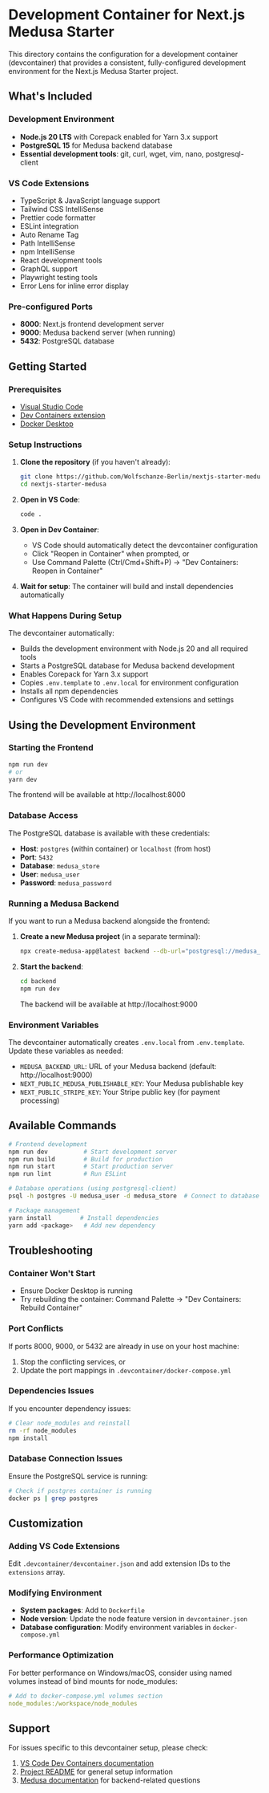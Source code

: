 # Development Container for Next.js Medusa Starter

This directory contains the configuration for a development container (devcontainer) that provides a consistent, fully-configured development environment for the Next.js Medusa Starter project.

## What's Included

### Development Environment
- **Node.js 20 LTS** with Corepack enabled for Yarn 3.x support
- **PostgreSQL 15** for Medusa backend database
- **Essential development tools**: git, curl, wget, vim, nano, postgresql-client

### VS Code Extensions
- TypeScript & JavaScript language support
- Tailwind CSS IntelliSense
- Prettier code formatter
- ESLint integration
- Auto Rename Tag
- Path IntelliSense
- npm IntelliSense
- React development tools
- GraphQL support
- Playwright testing tools
- Error Lens for inline error display

### Pre-configured Ports
- **8000**: Next.js frontend development server
- **9000**: Medusa backend server (when running)
- **5432**: PostgreSQL database

## Getting Started

### Prerequisites
- [Visual Studio Code](https://code.visualstudio.com/)
- [Dev Containers extension](https://marketplace.visualstudio.com/items?itemName=ms-vscode-remote.remote-containers)
- [Docker Desktop](https://www.docker.com/products/docker-desktop/)

### Setup Instructions

1. **Clone the repository** (if you haven't already):
   ```bash
   git clone https://github.com/Wolfschanze-Berlin/nextjs-starter-medusa.git
   cd nextjs-starter-medusa
   ```

2. **Open in VS Code**:
   ```bash
   code .
   ```

3. **Open in Dev Container**:
   - VS Code should automatically detect the devcontainer configuration
   - Click "Reopen in Container" when prompted, or
   - Use Command Palette (Ctrl/Cmd+Shift+P) → "Dev Containers: Reopen in Container"

4. **Wait for setup**: The container will build and install dependencies automatically

### What Happens During Setup

The devcontainer automatically:
- Builds the development environment with Node.js 20 and all required tools
- Starts a PostgreSQL database for Medusa backend development
- Enables Corepack for Yarn 3.x support
- Copies `.env.template` to `.env.local` for environment configuration
- Installs all npm dependencies
- Configures VS Code with recommended extensions and settings

## Using the Development Environment

### Starting the Frontend
```bash
npm run dev
# or
yarn dev
```
The frontend will be available at http://localhost:8000

### Database Access
The PostgreSQL database is available with these credentials:
- **Host**: `postgres` (within container) or `localhost` (from host)
- **Port**: `5432`
- **Database**: `medusa_store`
- **User**: `medusa_user`
- **Password**: `medusa_password`

### Running a Medusa Backend
If you want to run a Medusa backend alongside the frontend:

1. **Create a new Medusa project** (in a separate terminal):
   ```bash
   npx create-medusa-app@latest backend --db-url="postgresql://medusa_user:medusa_password@postgres:5432/medusa_store"
   ```

2. **Start the backend**:
   ```bash
   cd backend
   npm run dev
   ```
   The backend will be available at http://localhost:9000

### Environment Variables
The devcontainer automatically creates `.env.local` from `.env.template`. Update these variables as needed:
- `MEDUSA_BACKEND_URL`: URL of your Medusa backend (default: http://localhost:9000)
- `NEXT_PUBLIC_MEDUSA_PUBLISHABLE_KEY`: Your Medusa publishable key
- `NEXT_PUBLIC_STRIPE_KEY`: Your Stripe public key (for payment processing)

## Available Commands

```bash
# Frontend development
npm run dev          # Start development server
npm run build        # Build for production
npm run start        # Start production server
npm run lint         # Run ESLint

# Database operations (using postgresql-client)
psql -h postgres -U medusa_user -d medusa_store  # Connect to database

# Package management
yarn install        # Install dependencies
yarn add <package>   # Add new dependency
```

## Troubleshooting

### Container Won't Start
- Ensure Docker Desktop is running
- Try rebuilding the container: Command Palette → "Dev Containers: Rebuild Container"

### Port Conflicts
If ports 8000, 9000, or 5432 are already in use on your host machine:
1. Stop the conflicting services, or
2. Update the port mappings in `.devcontainer/docker-compose.yml`

### Dependencies Issues
If you encounter dependency issues:
```bash
# Clear node_modules and reinstall
rm -rf node_modules
npm install
```

### Database Connection Issues
Ensure the PostgreSQL service is running:
```bash
# Check if postgres container is running
docker ps | grep postgres
```

## Customization

### Adding VS Code Extensions
Edit `.devcontainer/devcontainer.json` and add extension IDs to the `extensions` array.

### Modifying Environment
- **System packages**: Add to `Dockerfile`
- **Node version**: Update the node feature version in `devcontainer.json`
- **Database configuration**: Modify environment variables in `docker-compose.yml`

### Performance Optimization
For better performance on Windows/macOS, consider using named volumes instead of bind mounts for node_modules:

```yaml
# Add to docker-compose.yml volumes section
node_modules:/workspace/node_modules
```

## Support

For issues specific to this devcontainer setup, please check:
1. [VS Code Dev Containers documentation](https://code.visualstudio.com/docs/remote/containers)
2. [Project README](../README.md) for general setup information
3. [Medusa documentation](https://docs.medusajs.com/) for backend-related questions